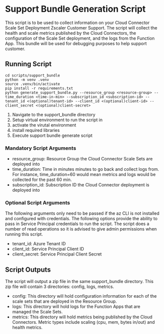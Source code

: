 # Support Bundle Generation Script

This script is to be used to collect information on your Cloud Connector Scale Set Deployment Zscaler Customer Support. The script will collect the health and scale metrics published by the Cloud Connectors, the configuration of the Scale Set deployment, and the logs from the Function App. This bundle will be used for debugging purposes to help support customer.

## Running Script
```
cd scripts/support_bundle
python -m venv .venv
source .venv/bin/activate
pip install -r requirements.txt
python generate_support_bundle.py --resource_group <resource-group> --time_duration <time-in-min> --subscription_id <subscription-id> --tenant_id <(optional)tenant-id> --client_id <(optional)client-id> --client_secret <(optional)client-secret>
```

1. Navigate to the support_bundle directory
2. Setup virtual environment to run the script in
3. activate the virutal environment
4. install required libraries
5. Execute support bundle generate script

### Mandatory Script Arguments
- resource_group: Resource Group the Cloud Connector Scale Sets are deployed into
- time_duration: Time in minutes minutes to go back and collect logs from. For instance, time_duration=60 would mean metrics and logs would be collected for the past 60 min.
- subscription_id: Subscription ID the Cloud Connector deployment is deployed into

### Optional Script Arguments
The following arguments only need to be passed if the az CLI is not installed and configured with credentials. The following options provide the ability to pass in Service Principal credentials to run the script. The script does a number of read operations so it is advised to give admin permissions when running this script.

- tenant_id: Azure Tenant ID
- client_id: Service Principal Client ID
- client_secret: Service Principal Client Secret

## Script Outputs
The script will output a zip file in the same support_bundle directory. This zip file will contain 3 directories: config, logs, metrics.

- config: This directory will hold configuration information for each of the scale sets that are deployed in the Resource Group.
- logs: This directory will hold logs for the Function Apps that are managed the Scale Sets.
- metrics: This directory will hold metrics being published by the Cloud Connectors. Metric types include scaling (cpu, mem, bytes in/out) and health metrics.


